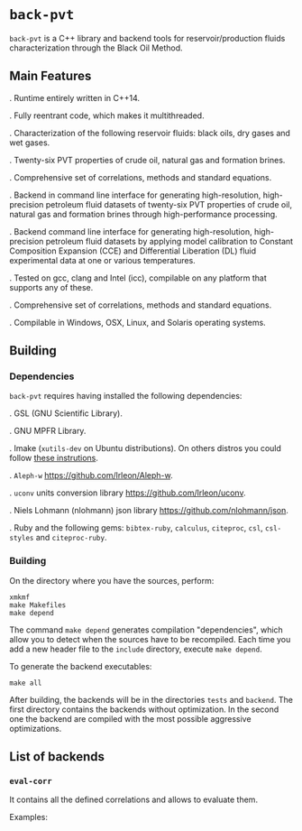 # `back-pvt`

`back-pvt` is a C++ library and backend tools for reservoir/production
fluids characterization through the Black Oil Method.

## Main Features

. Runtime entirely written in C++14.

. Fully reentrant code, which makes it multithreaded.

. Characterization of the following reservoir fluids: black oils, dry
gases and wet gases. 

. Twenty-six PVT properties of crude oil, natural gas and formation
brines.

. Comprehensive set of correlations, methods and standard equations. 

. Backend in command line interface for generating high-resolution,
high-precision petroleum fluid datasets of twenty-six PVT properties
of crude oil, natural gas and formation brines through
high-performance processing. 

. Backend command line interface for generating high-resolution,
high-precision petroleum fluid datasets by applying model calibration
to Constant Composition Expansion (CCE) and Differential Liberation
(DL) fluid experimental data at one or various temperatures. 

. Tested on gcc, clang and Intel (icc), compilable on any platform
that supports any of these.

. Comprehensive set of correlations, methods and standard equations.

. Compilable in Windows, OSX, Linux, and Solaris operating systems.

## Building

### Dependencies

`back-pvt` requires having installed the following dependencies:

. GSL (GNU Scientific Library).

. GNU MPFR Library.

. Imake (`xutils-dev` on Ubuntu distributions). On others distros you
could follow [these instrutions](http://www.snake.net/software/imake-stuff/imake-faq.html#where-to-get).

. `Aleph-w` <https://github.com/lrleon/Aleph-w>.

. `uconv` units conversion library <https://github.com/lrleon/uconv>.

. Niels Lohmann (nlohmann) json library <https://github.com/nlohmann/json>.

. Ruby and the following gems: `bibtex-ruby`, `calculus`, `citeproc`,
`csl`, `csl-styles` and `citeproc-ruby`.

### Building

On the directory where you have the sources, perform:

	xmkmf
	make Makefiles
	make depend
	
The command `make depend` generates compilation "dependencies", which
allow you to detect when the sources have to be recompiled. Each time
you add a new header file to the `include` directory, execute `make
depend`. 

To generate the backend executables:

	make all
	
After building, the backends will be in the directories `tests` and
`backend`. The first directory contains the backends without
optimization. In the second one the backend are compiled with the most
possible aggressive optimizations. 

## List of backends

### `eval-corr`

It contains all the defined correlations and allows to evaluate them.

Examples:

	

